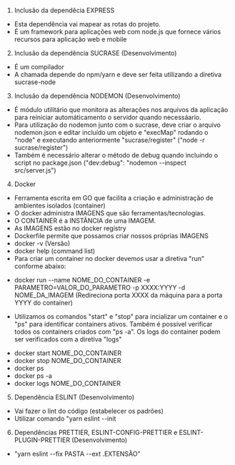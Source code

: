 1. Inclusão da dependêcia EXPRESS

- Esta dependência vai mapear as rotas do projeto.
- É um framework para aplicações web com node.js que fornece vários recursos para aplicação web e mobile

2. Inclusão da dependência SUCRASE (Desenvolvimento)

- É um compilador
- A chamada depende do npm/yarn e deve ser feita utilizando a diretiva sucrase-node

3. Inclusão da dependência NODEMON (Desenvolvimento)

- É módulo utilitário que monitora as alterações nos arquivos da aplicação para reiniciar automáticamento o servidor quando necessáario.
- Para utilização do nodemon junto com o sucrase, deve criar o arquivo nodemon.json e editar incluído um objeto e "execMap" rodando o "node" e executando anteriormente "sucrase/register" ("node -r sucrase/register")
- Também é necessário alterar o método de debug quando incluindo o script no package.json ("dev:debug": "nodemon --inspect src/server.js")

4. Docker

- Ferramenta escrita em GO que facilita a criação e administração de ambientes isolados (container)
- O docker administra IMAGENS que são ferramentas/tecnologias.
- O CONTAINER é a INSTÂNCIA de uma IMAGEM.
- As IMAGENS estão no docker registry
- Dockerfile permite que possamos criar nossos próprias IMAGENS
- docker -v (Versão)
- docker help (command list)
- Para criar um container no docker devemos usar a diretiva "run" conforme abaixo:

* docker run --name NOME_DO_CONTAINER -e PARAMETRO=VALOR_DO_PARAMETRO -p XXXX:YYYY -d NOME_DA_IMAGEM (Redireciona porta XXXX da máquina para a porta YYYY do container)

- Utilizamos os comandos "start" e "stop" para incializar um container e o "ps" para identificar containers ativos. Também é possível verificar todos os containers criados com "ps -a". Os logs do container podem ser verificados com a diretiva "logs"

* docker start NOME_DO_CONTAINER
* docker stop NOME_DO_CONTAINER
* docker ps
* docker ps -a
* docker logs NOME_DO_CONTAINER

5. Dependência ESLINT (Desenvolvimento)

- Vai fazer o lint do código (estabelecer os padrões)
- Utilizar comando "yarn eslint --init

6. Dependências PRETTIER, ESLINT-CONFIG-PRETTIER e ESLINT-PLUGIN-PRETTIER (Desenvolvimento)

- "yarn eslint --fix PASTA --ext .EXTENSÃO"
